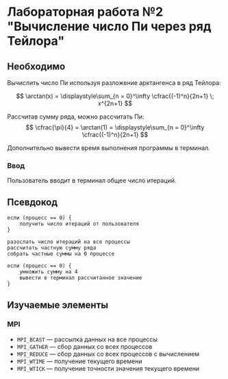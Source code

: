 # Лабораторная работа №2 "Вычисление число Пи через ряд Тейлора"

## Необходимо

Вычислить число Пи используя разложение арктангенса в ряд Тейлора:

$$ \arctan(x) = \displaystyle\sum_{n = 0}^\infty \cfrac{(-1)^n}{2n+1} \; x^{2n+1} $$

Рассчитав сумму ряда, можно рассчитать Пи:
$$ \cfrac{\pi}{4} = \arctan(1) = \displaystyle\sum_{n = 0}^\infty \cfrac{(-1)^n}{2n+1} $$

Дополнительно вывести время выполнения программы в терминал.

### Ввод
Пользователь вводит в терминал общее число итераций.

## Псевдокод
```
если (процесс == 0) {
    получить число итераций от пользователя
} 

разослать число итераций на все процессы
рассчитать частную сумму ряда
собрать частные суммы на 0 процессе

если (процесс == 0) {
    умножить сумму на 4
    вывести в терминал рассчитанное значение
}

```

## Изучаемые элементы

### MPI

- `MPI_BCAST` — рассылка данных на все процессы
- `MPI_GATHER` — сбор данных со всех процессов
- `MPI_REDUCE` — сбор данных со всех процессов c вычислением
- `MPI_WTIME` — получение текущего времени
- `MPI_WTICK` — получение точности значения текущего времени
